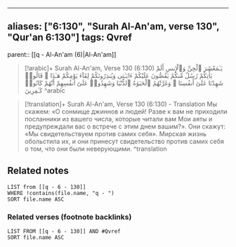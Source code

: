 
---
aliases: ["6:130", "Surah Al-An'am, verse 130", "Qur'an 6:130"]
tags: Qvref
---

parent:: [[q - Al-An'am (6)|Al-An'am]]

> [!arabic]+ Surah Al-An'am, Verse 130 (6:130)
> <span class="quran-arabic">يَـٰمَعْشَرَ ٱلْجِنِّ وَٱلْإِنسِ أَلَمْ يَأْتِكُمْ رُسُلٌ مِّنكُمْ يَقُصُّونَ عَلَيْكُمْ ءَايَـٰتِى وَيُنذِرُونَكُمْ لِقَآءَ يَوْمِكُمْ هَـٰذَا ۚ قَالُوا۟ شَهِدْنَا عَلَىٰٓ أَنفُسِنَا ۖ وَغَرَّتْهُمُ ٱلْحَيَوٰةُ ٱلدُّنْيَا وَشَهِدُوا۟ عَلَىٰٓ أَنفُسِهِمْ أَنَّهُمْ كَانُوا۟ كَـٰفِرِينَ</span>
^arabic

> [!translation]+ Surah Al-An'am, Verse 130 (6:130) - Translation
> Мы скажем: «О сонмище джиннов и людей! Разве к вам не приходили посланники из вашего числа, которые читали вам Мои аяты и предупреждали вас о встрече с этим днем вашим?». Они скажут: «Мы свидетельствуем против самих себя». Мирская жизнь обольстила их, и они принесут свидетельство против самих себя о том, что они были неверующими.
^translation



## Related notes
```dataview
LIST from [[q - 6 - 130]]
WHERE !contains(file.name, "q - ")
SORT file.name ASC
```

### Related verses (footnote backlinks)
```dataview
LIST FROM [[q - 6 - 130]] AND #Qvref
SORT file.name ASC
```

